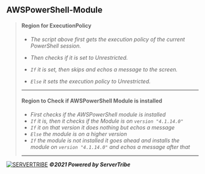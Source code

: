 ## **AWSPowerShell-Module**
> #### **Region for ExecutionPolicy**
> - *The script above first gets the execution policy of the current PowerShell session.*
> 
> - *Then checks if it is set to Unrestricted.*
> 
> - *`If` it is set, then skips and echos a message to the screen.*
>
> - *`Else` it sets the execution policy to Unrestricted.*
> ---
> #### **Region to Check if AWSPowerShell Module is installed**
> 
> - *First checks if the AWSPowerShell module is installed*
> - *`If` it is, then it checks if the Module is on `version "4.1.14.0"`*
> - *`If` it on that version it does nothing but echos a message*
> - *`Else` the module is on a higher version*
> - *`If` the module is not installed it goes ahead and installs the module on `version "4.1.14.0"` and echos a message after that*
> ---
[![SERVERTRIBE](https://www.servertribe.com/wp-content/themes/mars/assets/images/attune_logo.svg)](https://www.servertribe.com/)
***&copy;2021 Powered by ServerTribe***